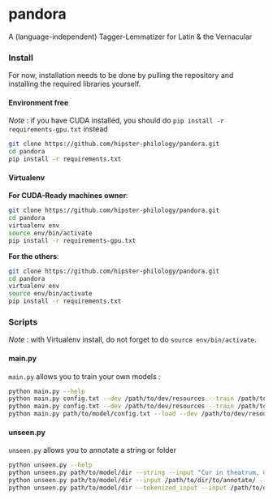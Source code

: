 pandora
==========

A (language-independent) Tagger-Lemmatizer for Latin & the Vernacular


### Install

For now, installation needs to be done by pulling the repository and installing the required libraries yourself.

#### Environment free

*Note* : if you have CUDA installed, you should do `pip install -r requirements-gpu.txt` instead

```bash
git clone https://github.com/hipster-philology/pandora.git
cd pandora
pip install -r requirements.txt
```

#### Virtualenv

**For CUDA-Ready machines owner**:

```bash
git clone https://github.com/hipster-philology/pandora.git
cd pandora
virtualenv env
source env/bin/activate
pip install -r requirements-gpu.txt
```

**For the others**:

```bash
git clone https://github.com/hipster-philology/pandora.git
cd pandora
virtualenv env
source env/bin/activate
pip install -r requirements.txt
```

### Scripts

*Note* : with Virtualenv install, do not forget to do `source env/bin/activate`.

#### main.py

`main.py` allows you to train your own models :

```bash
python main.py --help
python main.py config.txt --dev /path/to/dev/resources --train /path/to/train/resources --test /path/to/test/resources
python main.py config.txt --dev /path/to/dev/resources --train /path/to/train/resources --test /path/to/test/resources --nb_epochs 1
python main.py path/to/model/config.txt --load --dev /path/to/dev/resources --train /path/to/train/resources --test /path/to/test/resources
```

#### unseen.py

`unseen.py` allows you to annotate a string or folder

```bash
python unseen.py --help
python unseen.py path/to/model/dir --string --input "Cur in theatrum, Cato severe, venisti?"
python unseen.py path/to/model/dir --input /path/to/dir/to/annotate/ --output /path/to/output/dir/
python unseen.py path/to/model/dir --tokenized_input --input /path/to/dir/to/annotate/ --output /path/to/output/dir/ 
```
